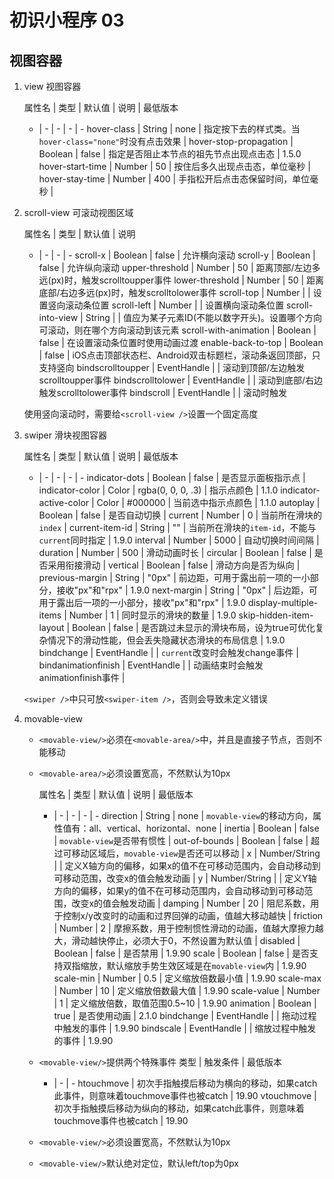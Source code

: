 # 初识小程序 03

## 视图容器

1.  view 视图容器

    属性名 | 类型 | 默认值 | 说明 | 最低版本
    - | - | - | - | -
    hover-class | String | none | 指定按下去的样式类。当`hover-class="none"`时没有点击效果 | 
    hover-stop-propagation | Boolean | false | 指定是否阻止本节点的祖先节点出现点击态 | 1.5.0
    hover-start-time | Number | 50 | 按住后多久出现点击态，单位毫秒 | 
    hover-stay-time | Number | 400 | 手指松开后点击态保留时间，单位毫秒 | 

2.  scroll-view 可滚动视图区域

    属性名 | 类型 | 默认值 | 说明 
    - | - | - | -
    scroll-x | Boolean | false | 允许横向滚动
    scroll-y | Boolean | false | 允许纵向滚动
    upper-threshold | Number | 50 | 距离顶部/左边多远(px)时，触发scrolltoupper事件
    lower-threshold | Number | 50 | 距离底部/右边多远(px)时，触发scrolltolower事件
    scroll-top | Number |  | 设置竖向滚动条位置
    scroll-left | Number |  | 设置横向滚动条位置
    scroll-into-view | String |  | 值应为某子元素ID(不能以数字开头)。设置哪个方向可滚动，则在哪个方向滚动到该元素
    scroll-with-animation | Boolean | false | 在设置滚动条位置时使用动画过渡
    enable-back-to-top | Boolean | false | iOS点击顶部状态栏、Android双击标题栏，滚动条返回顶部，只支持竖向
    bindscrolltoupper | EventHandle |  | 滚动到顶部/左边触发scrolltoupper事件
    bindscrolltolower | EventHandle |  | 滚动到底部/右边触发scrolltolower事件
    bindscroll | EventHandle |  | 滚动时触发

    使用竖向滚动时，需要给`<scroll-view />`设置一个固定高度

3.  swiper 滑块视图容器

    属性名 | 类型 | 默认值 | 说明 | 最低版本
    - | - | - | - | -
    indicator-dots | Boolean | false | 是否显示面板指示点 | 
    indicator-color | Color | rgba(0, 0, 0, .3) | 指示点颜色 | 1.1.0
    indicator-active-color | Color | #000000 | 当前选中指示点颜色 | 1.1.0
    autoplay | Boolean | false | 是否自动切换 | 
    current | Number | 0 | 当前所在滑块的`index` | 
    current-item-id | String | "" | 当前所在滑块的`item-id`，不能与`current`同时指定 | 1.9.0
    interval | Number | 5000 | 自动切换时间间隔 | 
    duration | Number | 500 | 滑动动画时长 | 
    circular | Boolean | false | 是否采用衔接滑动 | 
    vertical | Boolean | false | 滑动方向是否为纵向 | 
    previous-margin | String | "0px" | 前边距，可用于露出前一项的一小部分，接收"px"和"rpx" | 1.9.0
    next-margin | String | "0px" | 后边距，可用于露出后一项的一小部分，接收"px"和"rpx" | 1.9.0
    display-multiple-items | Number | 1 | 同时显示的滑块的数量 | 1.9.0
    skip-hidden-item-layout | Boolean | false | 是否跳过未显示的滑块布局，设为true可优化复杂情况下的滑动性能，但会丢失隐藏状态滑块的布局信息 | 1.9.0
    bindchange | EventHandle |  | `current`改变时会触发change事件 | 
    bindanimationfinish | EventHandle |  | 动画结束时会触发animationfinish事件 | 

    `<swiper />`中只可放`<swiper-item />`，否则会导致未定义错误

4.  movable-view   
    - `<movable-view/>`必须在`<movable-area/>`中，并且是直接子节点，否则不能移动
    - `<movable-area/>`必须设置宽高，不然默认为10px

      属性名 | 类型 | 默认值 | 说明 | 最低版本
      - | - | - | - | -
      direction | String | none | `movable-view`的移动方向，属性值有：all、vertical、horizontal、none | 
      inertia | Boolean | false | `movable-view`是否带有惯性 | 
      out-of-bounds | Boolean | false | 超过可移动区域后，`movable-view`是否还可以移动 | 
      x | Number/String |  | 定义X轴方向的偏移，如果x的值不在可移动范围内，会自动移动到可移动范围，改变x的值会触发动画 | 
      y | Number/String |  | 定义Y轴方向的偏移，如果y的值不在可移动范围内，会自动移动到可移动范围，改变x的值会触发动画 | 
      damping | Number | 20 | 阻尼系数，用于控制x/y改变时的动画和过界回弹的动画，值越大移动越快 | 
      friction | Number | 2 | 摩擦系数，用于控制惯性滑动的动画，值越大摩擦力越大，滑动越快停止，必须大于0，不然设置为默认值 | 
      disabled | Boolean | false | 是否禁用 | 1.9.90
      scale | Boolean | false | 是否支持双指缩放，默认缩放手势生效区域是在`movable-view`内 | 1.9.90
      scale-min | Number | 0.5 | 定义缩放倍数最小值 | 1.9.90
      scale-max | Number | 10 | 定义缩放倍数最大值 | 1.9.90
      scale-value | Number | 1 | 定义缩放倍数，取值范围0.5~10 | 1.9.90
      animation | Boolean | true | 是否使用动画 | 2.1.0
      bindchange | EventHandle |  | 拖动过程中触发的事件 | 1.9.90
      bindscale | EventHandle |  | 缩放过程中触发的事件 | 1.9.90
    - `<movable-view/>`提供两个特殊事件
      类型 | 触发条件 | 最低版本
      - | - | -
      htouchmove | 初次手指触摸后移动为横向的移动，如果catch此事件，则意味着touchmove事件也被catch | 19.90
      vtouchmove | 初次手指触摸后移动为纵向的移动，如果catch此事件，则意味着touchmove事件也被catch | 19.90

    - `<movable-view/>`必须设置宽高，不然默认为10px
    - `<movable-view/>`默认绝对定位，默认left/top为0px